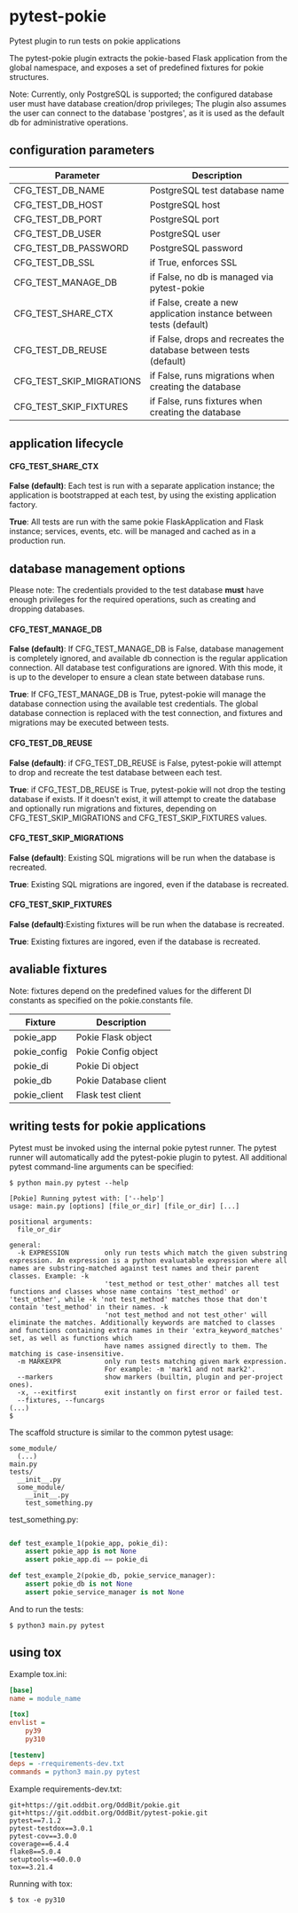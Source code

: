 # pytest-pokie

Pytest plugin to run tests on pokie applications

The pytest-pokie plugin extracts the pokie-based Flask application from the global namespace, and exposes a set
of predefined fixtures for pokie structures.

Note: Currently, only PostgreSQL is supported; the configured database user must have database creation/drop privileges;
The plugin also assumes the user can connect to the database 'postgres', as it is used as the default db for administrative
operations.

## configuration parameters

| Parameter            | Description                                                         |
|----------------------|---------------------------------------------------------------------|
| CFG_TEST_DB_NAME     | PostgreSQL test database name                                       |
| CFG_TEST_DB_HOST     | PostgreSQL host                                                     |
| CFG_TEST_DB_PORT     | PostgreSQL port                                                     |
| CFG_TEST_DB_USER     | PostgreSQL user                                                     |
| CFG_TEST_DB_PASSWORD | PostgreSQL password                                                 |
| CFG_TEST_DB_SSL      | if True, enforces SSL                                               |
| CFG_TEST_MANAGE_DB      | if False, no db is managed via pytest-pokie                         |
| CFG_TEST_SHARE_CTX      | if False, create a new application instance between tests (default) |
| CFG_TEST_DB_REUSE | if False, drops and recreates the database between tests (default)  |
| CFG_TEST_SKIP_MIGRATIONS | if False, runs migrations when creating the database                |
| CFG_TEST_SKIP_FIXTURES | if False, runs fixtures when creating the database                  |

## application lifecycle

#### CFG_TEST_SHARE_CTX

**False (default)**: Each test is run with a separate application instance; the application is bootstrapped at each test, by using
the existing application factory.

**True**: All tests are run with the same pokie FlaskApplication and Flask instance; services, events, etc. will be managed
and cached as in a production run.


## database management options

Please note: The credentials provided to the test database **must** have enough privileges for the required operations,
such as creating and dropping databases.


#### CFG_TEST_MANAGE_DB

**False (default)**: If CFG_TEST_MANAGE_DB is False, database management is completely ignored, and available db connection is the regular
application connection. All database test configurations are ignored. With this mode, it is up to the developer to ensure a clean state between database runs.

**True**: If CFG_TEST_MANAGE_DB is True, pytest-pokie will manage the database connection using the available test credentials.
The global database connection is replaced with the test connection, and fixtures and migrations may be executed between
tests.

#### CFG_TEST_DB_REUSE

**False (default)**: if CFG_TEST_DB_REUSE is False, pytest-pokie will attempt to drop and recreate the test database between each test.

**True**: if CFG_TEST_DB_REUSE is True, pytest-pokie will not drop the testing database if exists. If it doesn't exist, it
will attempt to create the database and optionally run migrations and fixtures, depending on CFG_TEST_SKIP_MIGRATIONS and
CFG_TEST_SKIP_FIXTURES values.


#### CFG_TEST_SKIP_MIGRATIONS 

**False (default)**: Existing SQL migrations will be run when the database is recreated.

**True**: Existing SQL migrations are ingored, even if the database is recreated.

#### CFG_TEST_SKIP_FIXTURES

**False (default)**:Existing fixtures will be run when the database is recreated.

**True**: Existing fixtures are ingored, even if the database is recreated.


## avaliable fixtures

Note: fixtures depend on the predefined values for the different DI constants as specified on the pokie.constants
file.

|Fixture| Description          |
|---|----------------------|
|pokie_app| Pokie Flask object   |
|pokie_config| Pokie Config object  |
|pokie_di| Pokie Di object      |
|pokie_db| Pokie Database client |
|pokie_client| Flask test client    | 

## writing tests for pokie applications

Pytest must be invoked using the internal pokie pytest runner. The pytest runner will automatically add the pytest-pokie
plugin to pytest. All additional pytest command-line arguments can be specified:

```shell
$ python main.py pytest --help

[Pokie] Running pytest with: ['--help']
usage: main.py [options] [file_or_dir] [file_or_dir] [...]

positional arguments:
  file_or_dir

general:
  -k EXPRESSION         only run tests which match the given substring expression. An expression is a python evaluatable expression where all names are substring-matched against test names and their parent classes. Example: -k
                        'test_method or test_other' matches all test functions and classes whose name contains 'test_method' or 'test_other', while -k 'not test_method' matches those that don't contain 'test_method' in their names. -k
                        'not test_method and not test_other' will eliminate the matches. Additionally keywords are matched to classes and functions containing extra names in their 'extra_keyword_matches' set, as well as functions which
                        have names assigned directly to them. The matching is case-insensitive.
  -m MARKEXPR           only run tests matching given mark expression.
                        For example: -m 'mark1 and not mark2'.
  --markers             show markers (builtin, plugin and per-project ones).
  -x, --exitfirst       exit instantly on first error or failed test.
  --fixtures, --funcargs
(...)
$
```

The scaffold structure is similar to the common pytest usage:

```shell
some_module/
  (...)
main.py
tests/
  __init__.py
  some_module/
    __init__.py
    test_something.py  
```

test_something.py:
```python

def test_example_1(pokie_app, pokie_di):
    assert pokie_app is not None
    assert pokie_app.di == pokie_di

def test_example_2(pokie_db, pokie_service_manager):
    assert pokie_db is not None
    assert pokie_service_manager is not None
```

And to run the tests:

```shell
$ python3 main.py pytest
```

## using tox

Example tox.ini:

```ini
[base]
name = module_name

[tox]
envlist =
    py39
    py310

[testenv]
deps = -rrequirements-dev.txt
commands = python3 main.py pytest
```

Example requirements-dev.txt:

```shell
git+https://git.oddbit.org/OddBit/pokie.git
git+https://git.oddbit.org/OddBit/pytest-pokie.git
pytest==7.1.2
pytest-testdox==3.0.1
pytest-cov==3.0.0
coverage==6.4.4
flake8==5.0.4
setuptools~=60.0.0
tox==3.21.4
```

Running with tox:

```shell
$ tox -e py310
```
